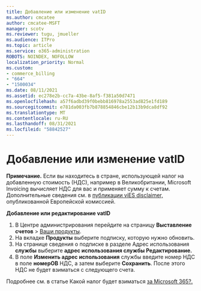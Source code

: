 ```yaml
---
title: Добавление или изменение vatID
ms.author: cmcatee
author: cmcatee-MSFT
manager: scotv
ms.reviewer: tugu, jmueller
ms.audience: ITPro
ms.topic: article
ms.service: o365-administration
ROBOTS: NOINDEX, NOFOLLOW
localization_priority: Normal
ms.custom:
- commerce_billing
- "664"
- "1500034"
ms.date: 08/11/2021
ms.assetid: ec278e2b-cc7a-43be-8af5-f381a50d7471
ms.openlocfilehash: a57f6adbd39f0bebb816978a2553ad825e1fd189
ms.sourcegitcommit: e781da003fb7b878854846cbe12b13b9dca8df92
ms.translationtype: MT
ms.contentlocale: ru-RU
ms.lasthandoff: 08/31/2021
ms.locfileid: "58842527"
---
```

# <a name="how-to-add-or-edit-a-vatid"></a>Добавление или изменение vatID

**Примечание.** Если вы находитесь в стране, использующей налог на добавленную стоимость (НДС), например в Великобритании, Microsoft Invoicing вычисляет НДС для вас и применяет сумму к счетам. Дополнительные сведения см. в [публикации viES disclaimer,](https://go.microsoft.com/fwlink/p/?LinkID=841741) опубликованной Европейской комиссией.

**Добавление или редактирование vatID**

1. В Центре администрирования перейдите на страницу **Выставление счетов** \> [Ваши продукты](https://go.microsoft.com/fwlink/p/?linkid=842054).
2. На вкладке **Продукты** выберите подписку, которую нужно обновить.
3. На странице сведения о подписке в разделе Адрес использования **службы** выберите **адрес использования службы Редактирование.**
4. В поле **Изменить адрес использования** службы введите номер НДС в поле **номерОВ** НДС, а затем выберите **Сохранить**. После этого НДС не будет взиматься с следующего счета.

Подробнее см. в статье Какой налог будет взиматься [за Microsoft 365?.](https://docs.microsoft.com/microsoft-365/commerce/billing-and-payments/tax-information#what-tax-will-i-be-charged)